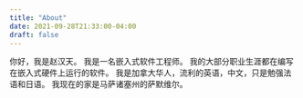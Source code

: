 ```yaml
---
title: "About"
date: 2021-09-28T21:33:00-04:00
draft: false
---
```

你好，我是赵汉天。 我是一名嵌入式软件工程师。 我的大部分职业生涯都在编写在嵌入式硬件上运行的软件。
我是加拿大华人，流利的英语，中文，只是勉强法语和日语。
我现在的家是马萨诸塞州的萨默维尔。 
